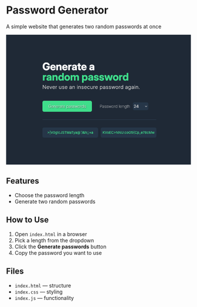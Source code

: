 # Password Generator

A simple website that generates two random passwords at once

![UI screenshot](screenshot.png)

## Features

- Choose the password length
- Generate two random passwords

## How to Use

1. Open `index.html` in a browser
2. Pick a length from the dropdown
3. Click the **Generate passwords** button
4. Copy the password you want to use

## Files

- `index.html` — structure
- `index.css` — styling
- `index.js` — functionality
